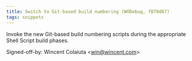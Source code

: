 ```yaml
---
title: Switch to Git-based build numbering (WODebug, f070d67)
tags: snippets
---
```


Invoke the new Git-based build numbering scripts during the appropriate Shell Script build phases.

Signed-off-by: Wincent Colaiuta &lt;win@wincent.com&gt;
